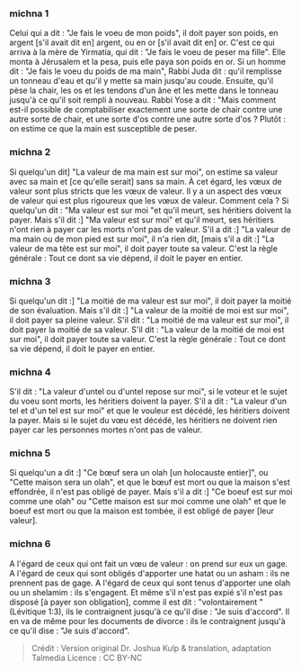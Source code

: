 
### michna 1
Celui qui a dit : "Je fais le voeu de mon poids", il doit payer son poids, en argent [s'il avait dit en] argent, ou en or [s'il avait dit en] or. C'est ce qui arriva à la mère de Yirmatia, qui dit : "Je fais le voeu de peser ma fille". Elle monta à Jérusalem et la pesa, puis elle paya son poids en or. Si un homme dit : "Je fais le voeu du poids de ma main", Rabbi Juda dit : qu'il remplisse un tonneau d'eau et qu'il y mette sa main jusqu'au coude. Ensuite, qu'il pèse la chair, les os et les tendons d'un âne et les mette dans le tonneau jusqu'à ce qu'il soit rempli à nouveau. Rabbi Yose a dit : "Mais comment est-il possible de comptabiliser exactement une sorte de chair contre une autre sorte de chair, et une sorte d'os contre une autre sorte d'os ? Plutôt : on estime ce que la main est susceptible de peser.

### michna 2
Si quelqu'un dit] "La valeur de ma main est sur moi", on estime sa valeur avec sa main et [ce qu'elle serait] sans sa main. À cet égard, les vœux de valeur sont plus stricts que les vœux de valeur. Il y a un aspect des vœux de valeur qui est plus rigoureux que les vœux de valeur. Comment cela ? Si quelqu'un dit : "Ma valeur est sur moi "et qu'il meurt, ses héritiers doivent la payer. Mais s'il dit :] "Ma valeur est sur moi" et qu'il meurt, ses héritiers n'ont rien à payer car les morts n'ont pas de valeur. S'il a dit :] "La valeur de ma main ou de mon pied est sur moi", il n'a rien dit, [mais s'il a dit :] "La valeur de ma tête est sur moi", il doit payer toute sa valeur. C'est la règle générale : Tout ce dont sa vie dépend, il doit le payer en entier.

### michna 3
Si quelqu'un dit :] "La moitié de ma valeur est sur moi", il doit payer la moitié de son évaluation. Mais s'il dit :] "La valeur de la moitié de moi est sur moi", il doit payer sa pleine valeur. S'il dit : "La moitié de ma valeur est sur moi", il doit payer la moitié de sa valeur. S'il dit : "La valeur de la moitié de moi est sur moi", il doit payer toute sa valeur. C'est la règle générale : Tout ce dont sa vie dépend, il doit le payer en entier.

### michna 4
S'il dit : "La valeur d'untel ou d'untel repose sur moi", si le voteur et le sujet du voeu sont morts, les héritiers doivent la payer. S'il a dit : "La valeur d'un tel et d'un tel est sur moi" et que le vouleur est décédé, les héritiers doivent la payer. Mais si le sujet du vœu est décédé, les héritiers ne doivent rien payer car les personnes mortes n'ont pas de valeur.

### michna 5
Si quelqu'un a dit :] "Ce bœuf sera un olah [un holocauste entier]", ou "Cette maison sera un olah", et que le bœuf est mort ou que la maison s'est effondrée, il n'est pas obligé de payer. Mais s'il a dit :] "Ce boeuf est sur moi comme une olah" ou "Cette maison est sur moi comme une olah" et que le boeuf est mort ou que la maison est tombée, il est obligé de payer [leur valeur].

### michna 6
A l'égard de ceux qui ont fait un vœu de valeur : on prend sur eux un gage. A l'égard de ceux qui sont obligés d'apporter une hatat ou un asham : ils ne prennent pas de gage. A l'égard de ceux qui sont tenus d'apporter une olah ou un shelamim : ils s'engagent. Et même s'il n'est pas expié s'il n'est pas disposé [à payer son obligation], comme il est dit : "volontairement "(Lévitique 1:3), ils le contraignent jusqu'à ce qu'il dise : "Je suis d'accord". Il en va de même pour les documents de divorce : ils le contraignent jusqu'à ce qu'il dise : "Je suis d'accord".

>Crédit : Version original Dr. Joshua Kulp & translation, adaptation Talmedia
>Licence : CC BY-NC